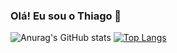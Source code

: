 ### Olá! Eu sou o Thiago 👋

![Anurag's GitHub stats](https://github-readme-stats.vercel.app/api?username=thiagocalvi&show_icons=true&theme=highcontrast)
[![Top Langs](https://github-readme-stats.vercel.app/api/top-langs/?username=thiagocalvi&layout=demo)](https://github.com/anuraghazra/github-readme-stats)

